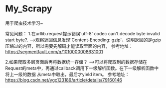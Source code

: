 # My_Scrapy
用于爬虫技术学习~

常见问题：
1.在urllib.request提示错误'utf-8' codec can't decode byte invalid start byte?.
    -->观察返回信息发现'Content-Encoding: gzip'，说明返回的是gzip压缩过的内容，所以需要先解码才能读取里面的内容，
    参考地址：https://segmentfault.com/q/1010000008631001

2.如果爬取多层页面后再将数据统一存储？
    -->可以将爬取到的数据存储在Request的meta中，再通过callback调用下一级解析函数。在下一级解析函数中将上一级的数据
    从meta中取出，最后才yield item。
    参考地址：https://blog.csdn.net/ygc123189/article/details/79160146